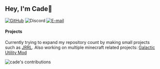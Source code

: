## Hey, I'm Cade👋


[![GitHub](https://img.shields.io/github/followers/CadeCodes.svg?logo=github&labelColor=5D5D5D&color=A2A2A2&label=/CadeCodes&style=flat)](https://github.com/CadeCodes)
![Discord](https://img.shields.io/static/v1?label=&message=Cade#1337&logo=discord&logoColor=ffffff&color=5D5D5D&style=flat)
[![E-mail](https://img.shields.io/static/v1?label=&message=cade@trolling.services&color=5D5D5D&style=flat)](mailto:cade@trolling.services)
#### Projects
Currently trying to expand my repository count by making small projects such as [JRRL](https://github.com/CadeCodes/JRRL).
Also working on multiple minecraft related projects:
[Galactic Utility Mod](https://galactic.wtf)


<p float="left">
  <img alt="cade's contributions" src="https://github-readme-stats.vercel.app/api?username=CadeCodes&theme=dark&count_private=true" />
</p>
